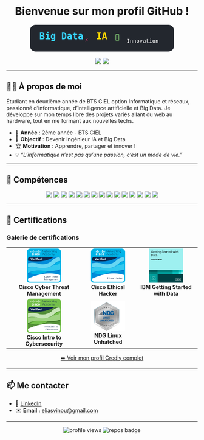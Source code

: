 <h1 align="center"> Bienvenue sur mon profil GitHub !</h1>
<p align="center">
  <svg width="380" height="70" viewBox="0 0 380 70" fill="none" xmlns="http://www.w3.org/2000/svg">
    <rect width="380" height="70" rx="15" fill="#23272e"/>
    <text x="25" y="38" fill="#37D6FF" font-size="24" font-family="Fira Code, monospace" font-weight="bold">Big Data</text>
    <text x="145" y="45" fill="#FF3C7E" font-size="16" font-family="Fira Code, monospace">⚡</text>
    <text x="175" y="38" fill="#FFD700" font-size="24" font-family="Fira Code, monospace" font-weight="bold">IA</text>
    <text x="225" y="38" fill="#A3FF8B" font-size="18" font-family="Fira Code, monospace">🚀</text>
    <text x="255" y="47" fill="#FFFFFF" font-size="14" font-family="Fira Code, monospace">Innovation</text>
  </svg>
</p>


<div align="center">
  <img src="https://github-readme-stats.vercel.app/api?username=Liasscv&hide=prs,issues&show_icons=true&theme=tokyonight" width="48%" />
  <img src="https://github-readme-stats.vercel.app/api/top-langs/?username=Liasscv&layout=compact&theme=tokyonight" width="40%" />
</div>

---

## 👨‍💻 À propos de moi

Étudiant en deuxième année de BTS CIEL option Informatique et réseaux, passionné d’informatique, d’intelligence artificielle et Big Data.
Je développe sur mon temps libre des projets variés allant du web au hardware, tout en me formant aux nouvelles techs.

- 📅 **Année** : 2ème année - BTS CIEL
- 🎯 **Objectif** : Devenir Ingénieur IA et Big Data 
- 🏆 **Motivation** : Apprendre, partager et innover !
- 💡 *“L’informatique n’est pas qu’une passion, c’est un mode de vie.”*

---

## 💎 Compétences

<p align="center">
  <img src="https://img.shields.io/badge/C++-00599C?style=for-the-badge&logo=c%2B%2B&logoColor=white"/>
  <img src="https://img.shields.io/badge/Python-3776AB?style=for-the-badge&logo=python&logoColor=white"/>
  <img src="https://img.shields.io/badge/PHP-777BB4?style=for-the-badge&logo=php&logoColor=white"/>
  <img src="https://img.shields.io/badge/HTML5-E34F26?style=for-the-badge&logo=html5&logoColor=white"/>
  <img src="https://img.shields.io/badge/CSS3-1572B6?style=for-the-badge&logo=css3&logoColor=white"/>
  <img src="https://img.shields.io/badge/JS-323330?style=for-the-badge&logo=javascript&logoColor=F7DF1E"/>
  <img src="https://img.shields.io/badge/QT-41CD52?style=for-the-badge&logo=qt&logoColor=white"/>
  <img src="https://img.shields.io/badge/MySQL-4479A1?style=for-the-badge&logo=mysql&logoColor=white"/>
  <img src="https://img.shields.io/badge/Apache-D22128?style=for-the-badge&logo=apache&logoColor=white"/>
  <img src="https://img.shields.io/badge/PowerBI-F2C811?style=for-the-badge&logo=powerbi&logoColor=white"/>
  <img src="https://img.shields.io/badge/Cisco-1BA0D7?style=for-the-badge&logo=cisco&logoColor=white"/>
  <img src="https://img.shields.io/badge/Linux-FCC624?style=for-the-badge&logo=linux&logoColor=black"/>
  <img src="https://img.shields.io/badge/SQL-003B57?style=for-the-badge&logo=sqlite&logoColor=white"/>
  <img src="https://img.shields.io/badge/Microsoft%20Azure-0089D6?style=for-the-badge&logo=microsoftazure&logoColor=white"/>
  <img src="https://img.shields.io/badge/DAX-FFB120?style=for-the-badge"/>
</p>

---

## 📜 Certifications

### Galerie de certifications

<table align="center">
  <tr>
    <td align="center"><img src="cyber-threat-management (1).png" width="90px" alt="Cisco Cyber Threat Management"><br><b>Cisco Cyber Threat Management</b></td>
    <td align="center"><img src="ethical-hacker.png" width="90px" alt="Cisco Ethical Hacker"><br><b>Cisco Ethical Hacker</b></td>
    <td align="center"><img src="getting-started-with-data.png" width="90px" alt="IBM Getting Started with Data"><br><b>IBM Getting Started with Data</b></td>
  </tr>
  <tr>
    <td align="center"><img src="introduction-to-cybersecurity.png" width="90px" alt="Cisco Introduction to Cybersecurity"><br><b>Cisco Intro to Cybersecurity</b></td>
    <td align="center"><img src="ndg2_unhatched.png" width="90px" alt="NDG Linux Unhatched"><br><b>NDG Linux Unhatched</b></td>
  </tr>
</table>

<p align="center">
  <a href="https://www.credly.com/users/elias-cosme-vinou" target="_blank">➡️ Voir mon profil Credly complet</a>
</p>

---

## 📫 Me contacter

- 💼 [LinkedIn](https://www.linkedin.com/in/elias-vinou)
- ✉️ **Email :** eliasvinou@gmail.com

---

<p align="center">
  <img src="https://komarev.com/ghpvc/?username=Liasscv&style=for-the-badge" alt="profile views"/>
  <img src="https://badges.pufler.dev/repos/Liasscv" alt="repos badge" />
</p>
